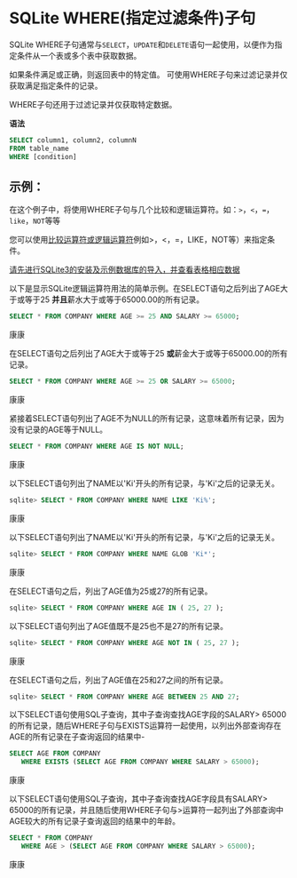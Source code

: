 # SQLite WHERE(指定过滤条件)子句 			

SQLite WHERE子句通常与`SELECT`，`UPDATE`和`DELETE`语句一起使用，以便作为指定条件从一个表或多个表中获取数据。

如果条件满足或正确，则返回表中的特定值。 可使用WHERE子句来过滤记录并仅获取满足指定条件的记录。

WHERE子句还用于过滤记录并仅获取特定数据。

**语法**

```sql
SELECT column1, column2, columnN   
FROM table_name  
WHERE [condition]
```

## 示例：

在这个例子中，将使用WHERE子句与几个比较和逻辑运算符。如：`>`，`<`，`=`，`like`，`NOT`等等

您可以使用[比较运算符或逻辑运算符](/sqlite/operators.htm)例如>，<，=，LIKE，NOT等）来指定条件。



[请先进行SQLite3的安装及示例数据库的导入，并查看表格相应数据](/sqlite/setup.html)

以下是显示SQLite逻辑运算符用法的简单示例。在SELECT语句之后列出了AGE大于或等于25 **并且**薪水大于或等于65000.00的所有记录。

```sql
SELECT * FROM COMPANY WHERE AGE >= 25 AND SALARY >= 65000;
```

康康

在SELECT语句之后列出了AGE大于或等于25 **或**薪金大于或等于65000.00的所有记录。

```sql
SELECT * FROM COMPANY WHERE AGE >= 25 OR SALARY >= 65000;
```

康康

紧接着SELECT语句列出了AGE不为NULL的所有记录，这意味着所有记录，因为没有记录的AGE等于NULL。

```sql
SELECT * FROM COMPANY WHERE AGE IS NOT NULL;
```

康康

以下SELECT语句列出了NAME以'Ki'开头的所有记录，与'Ki'之后的记录无关。

```sql
sqlite> SELECT * FROM COMPANY WHERE NAME LIKE 'Ki%';
```

康康

以下SELECT语句列出了NAME以'Ki'开头的所有记录，与'Ki'之后的记录无关。

```sql
sqlite> SELECT * FROM COMPANY WHERE NAME GLOB 'Ki*';
```

康康

在SELECT语句之后，列出了AGE值为25或27的所有记录。

```sql
sqlite> SELECT * FROM COMPANY WHERE AGE IN ( 25, 27 );
```

以下SELECT语句列出了AGE值既不是25也不是27的所有记录。

```sql
sqlite> SELECT * FROM COMPANY WHERE AGE NOT IN ( 25, 27 );
```

康康

在SELECT语句之后，列出了AGE值在25和27之间的所有记录。

```sql
sqlite> SELECT * FROM COMPANY WHERE AGE BETWEEN 25 AND 27;
```

以下SELECT语句使用SQL子查询，其中子查询查找AGE字段的SALARY> 65000的所有记录，随后WHERE子句与EXISTS运算符一起使用，以列出外部查询存在AGE的所有记录在子查询返回的结果中-

```sql
SELECT AGE FROM COMPANY 
   WHERE EXISTS (SELECT AGE FROM COMPANY WHERE SALARY > 65000);
```

康康

以下SELECT语句使用SQL子查询，其中子查询查找AGE字段具有SALARY> 65000的所有记录，并且随后使用WHERE子句与>运算符一起列出了外部查询中AGE较大的所有记录子查询返回的结果中的年龄。

```sql
SELECT * FROM COMPANY 
   WHERE AGE > (SELECT AGE FROM COMPANY WHERE SALARY > 65000);
```

康康